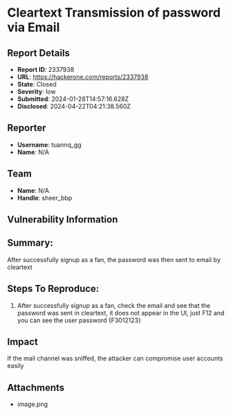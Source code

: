 # Cleartext Transmission of password via Email

## Report Details
- **Report ID**: 2337938
- **URL**: https://hackerone.com/reports/2337938
- **State**: Closed
- **Severity**: low
- **Submitted**: 2024-01-28T14:57:16.628Z
- **Disclosed**: 2024-04-22T04:21:38.560Z

## Reporter
- **Username**: tuannq_gg
- **Name**: N/A

## Team
- **Name**: N/A
- **Handle**: sheer_bbp

## Vulnerability Information
## Summary:
After successfully signup as a fan, the password was then sent to email by cleartext

## Steps To Reproduce:
1. After successfully signup as a fan, check the email and see that the password was sent in cleartext, it does not appear in the UI, just F12 and you can see the user password
{F3012123}

## Impact

If the mail channel was sniffed, the attacker can compromise user accounts easily

## Attachments
- image.png
